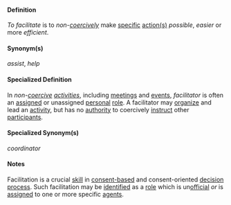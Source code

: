 #### Definition

*To facilitate* is to *non-[coercively](https://github.com/gcassel/Modular-Organization-Terminology/blob/master/terms/coercion.md)* make [specific](https://github.com/gcassel/Modular-Organization-Terminology/blob/master/terms/specific.md) [action(s)](https://github.com/gcassel/Modular-Organization-Terminology/blob/master/terms/action.md) *possible*, *easier* or more *efficient*.

#### Synonym(s)

*assist*, *help*

#### Specialized Definition

In *non-[coercive](https://github.com/gcassel/Modular-Organizing-Terminology/blob/master/terms/coercion.md) [activities](https://github.com/gcassel/Modular-Organizing-Terminology/blob/master/terms/activity.md)*, including [meetings](https://github.com/gcassel/Modular-Organizing-Terminology/blob/master/terms/meeting.md) and [events](https://github.com/gcassel/Modular-Organizing-Terminology/blob/master/terms/event.md), *facilitator* is often an [assigned](https://github.com/gcassel/Modular-Organizing-Terminology/blob/master/terms/assign.md) or unassigned [personal](https://github.com/gcassel/Modular-Organizing-Terminology/blob/master/terms/personal.md) [role](https://github.com/gcassel/Modular-Organizing-Terminology/blob/master/terms/role.md).  A facilitator may [organize](https://github.com/gcassel/Modular-Organizing-Terminology/blob/master/terms/organize.md) and lead an [activity](https://github.com/gcassel/Modular-Organizing-Terminology/blob/master/terms/activity.md), but has no [authority](https://github.com/gcassel/Modular-Organizing-Terminology/blob/master/terms/authority.md) to coercively [instruct](https://github.com/gcassel/Modular-Organizing-Terminology/blob/master/terms/instruct.md) other [participants](https://github.com/gcassel/Modular-Organizing-Terminology/blob/master/terms/participate.md).

#### Specialized Synonym(s)

*coordinator*

#### Notes

Facilitation is a crucial [skill](https://github.com/gcassel/Modular-Organization-Terminology/blob/master/terms/skill.md) in [consent-based](https://github.com/gcassel/Modular-Organization-Terminology/blob/master/compound-terms/consent-based.md) and consent-oriented [decision](https://github.com/gcassel/Modular-Organization-Terminology/blob/master/terms/decide.md) [process](https://github.com/gcassel/Modular-Organization-Terminology/blob/master/terms/process.md).  Such facilitation may be [identified](https://github.com/gcassel/Modular-Organization-Terminology/blob/master/terms/identify.md) as a [role](https://github.com/gcassel/Modular-Organization-Terminology/blob/master/terms/role.md) which is un[official](https://github.com/gcassel/Modular-Organization-Terminology/blob/master/terms/official.md) *or* is [assigned](https://github.com/gcassel/Modular-Organization-Terminology/blob/master/terms/assign.md) to one or more specific [agents](https://github.com/gcassel/Modular-Organization-Terminology/blob/master/terms/agent.md).
